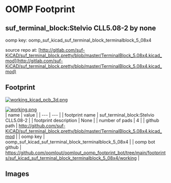 # OOMP Footprint  
## suf_terminal_block:Stelvio CLL5.08-2  by none  
  
oomp key: oomp_suf_kicad_suf_terminal_block_terminalblock_5_08x4  
  
source repo at: [http://gitlab.com/suf-KiCAD/suf_terminal_block.pretty/blob/master/TerminalBlock_5.08x4.kicad_mod](http://gitlab.com/suf-KiCAD/suf_terminal_block.pretty/blob/master/TerminalBlock_5.08x4.kicad_mod)  
## Footprint  
  
[![working_kicad_pcb_3d.png](working_kicad_pcb_3d_600.png)](working_kicad_pcb_3d.png)  
  
[![working.png](working_600.png)](working.png)  
| name | value | 
| --- | --- | 
| footprint name | suf_terminal_block:Stelvio CLL5.08-2 | 
| footprint description | None | 
| number of pads | 4 | 
| github path | http://github.com/suf-KiCAD/suf_terminal_block.pretty/blob/master/TerminalBlock_5.08x4.kicad_mod | 
| oomp key | oomp_suf_kicad_suf_terminal_block_terminalblock_5_08x4 | 
| oomp bot github | https://github.com/oomlout/oomlout_oomp_footprint_bot/tree/main/footprints/suf_kicad_suf_terminal_block_terminalblock_5_08x4/working | 
## Images  
